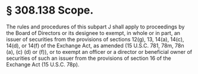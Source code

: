 # § 308.138   Scope.

The rules and procedures of this subpart J shall apply to proceedings by the Board of Directors or its designee to exempt, in whole or in part, an issuer of securities from the provisions of sections 12(g), 13, 14(a), 14(c), 14(d), or 14(f) of the Exchange Act, as amended (15 U.S.C. 781, 78m, 78n (a), (c) (d) or (f)), or to exempt an officer or a director or beneficial owner of securities of such an issuer from the provisions of section 16 of the Exchange Act (15 U.S.C. 78p). 




